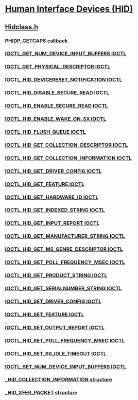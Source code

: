 # [Human Interface Devices (HID)](../_hid/index.md)
## [Hidclass.h](index.md)
### [PHIDP_GETCAPS callback](../hidclass/nc-hidclass-phidp_getcaps.md)
### [IOCTL_GET_NUM_DEVICE_INPUT_BUFFERS IOCTL](../hidclass/ni-hidclass-ioctl_get_num_device_input_buffers.md)
### [IOCTL_GET_PHYSICAL_DESCRIPTOR IOCTL](../hidclass/ni-hidclass-ioctl_get_physical_descriptor.md)
### [IOCTL_HID_DEVICERESET_NOTIFICATION IOCTL](../hidclass/ni-hidclass-ioctl_hid_devicereset_notification.md)
### [IOCTL_HID_DISABLE_SECURE_READ IOCTL](../hidclass/ni-hidclass-ioctl_hid_disable_secure_read.md)
### [IOCTL_HID_ENABLE_SECURE_READ IOCTL](../hidclass/ni-hidclass-ioctl_hid_enable_secure_read.md)
### [IOCTL_HID_ENABLE_WAKE_ON_SX IOCTL](../hidclass/ni-hidclass-ioctl_hid_enable_wake_on_sx.md)
### [IOCTL_HID_FLUSH_QUEUE IOCTL](../hidclass/ni-hidclass-ioctl_hid_flush_queue.md)
### [IOCTL_HID_GET_COLLECTION_DESCRIPTOR IOCTL](../hidclass/ni-hidclass-ioctl_hid_get_collection_descriptor.md)
### [IOCTL_HID_GET_COLLECTION_INFORMATION IOCTL](../hidclass/ni-hidclass-ioctl_hid_get_collection_information.md)
### [IOCTL_HID_GET_DRIVER_CONFIG IOCTL](../hidclass/ni-hidclass-ioctl_hid_get_driver_config.md)
### [IOCTL_HID_GET_FEATURE IOCTL](../hidclass/ni-hidclass-ioctl_hid_get_feature.md)
### [IOCTL_HID_GET_HARDWARE_ID IOCTL](../hidclass/ni-hidclass-ioctl_hid_get_hardware_id.md)
### [IOCTL_HID_GET_INDEXED_STRING IOCTL](../hidclass/ni-hidclass-ioctl_hid_get_indexed_string.md)
### [IOCTL_HID_GET_INPUT_REPORT IOCTL](../hidclass/ni-hidclass-ioctl_hid_get_input_report.md)
### [IOCTL_HID_GET_MANUFACTURER_STRING IOCTL](../hidclass/ni-hidclass-ioctl_hid_get_manufacturer_string.md)
### [IOCTL_HID_GET_MS_GENRE_DESCRIPTOR IOCTL](../hidclass/ni-hidclass-ioctl_hid_get_ms_genre_descriptor.md)
### [IOCTL_HID_GET_POLL_FREQUENCY_MSEC IOCTL](../hidclass/ni-hidclass-ioctl_hid_get_poll_frequency_msec.md)
### [IOCTL_HID_GET_PRODUCT_STRING IOCTL](../hidclass/ni-hidclass-ioctl_hid_get_product_string.md)
### [IOCTL_HID_GET_SERIALNUMBER_STRING IOCTL](../hidclass/ni-hidclass-ioctl_hid_get_serialnumber_string.md)
### [IOCTL_HID_SET_DRIVER_CONFIG IOCTL](../hidclass/ni-hidclass-ioctl_hid_set_driver_config.md)
### [IOCTL_HID_SET_FEATURE IOCTL](../hidclass/ni-hidclass-ioctl_hid_set_feature.md)
### [IOCTL_HID_SET_OUTPUT_REPORT IOCTL](../hidclass/ni-hidclass-ioctl_hid_set_output_report.md)
### [IOCTL_HID_SET_POLL_FREQUENCY_MSEC IOCTL](../hidclass/ni-hidclass-ioctl_hid_set_poll_frequency_msec.md)
### [IOCTL_HID_SET_S0_IDLE_TIMEOUT IOCTL](../hidclass/ni-hidclass-ioctl_hid_set_s0_idle_timeout.md)
### [IOCTL_SET_NUM_DEVICE_INPUT_BUFFERS IOCTL](../hidclass/ni-hidclass-ioctl_set_num_device_input_buffers.md)
### [_HID_COLLECTION_INFORMATION structure](../hidclass/ns-hidclass-_hid_collection_information.md)
### [_HID_XFER_PACKET structure](../hidclass/ns-hidclass-_hid_xfer_packet.md)
